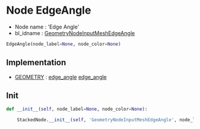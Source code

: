 # Node EdgeAngle

- Node name : 'Edge Angle'
- bl_idname : [GeometryNodeInputMeshEdgeAngle](https://docs.blender.org/api/current/bpy.types.GeometryNodeInputMeshEdgeAngle.html)


``` python
EdgeAngle(node_label=None, node_color=None)
```
## Implementation

- [GEOMETRY](/docs/GeoNodes/GEOMETRY.md) : [edge_angle](/docs/GeoNodes/GEOMETRY.md#edge_angle) [edge_angle](/docs/GeoNodes/GEOMETRY.md#edge_angle)

## Init

``` python
def __init__(self, node_label=None, node_color=None):

    StackedNode.__init__(self, 'GeometryNodeInputMeshEdgeAngle', node_label=node_label, node_color=node_color)
```

